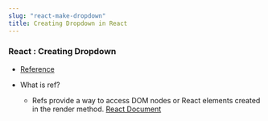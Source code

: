 ```yaml
---
slug: "react-make-dropdown"
title: Creating Dropdown in React
---
```


### React : Creating Dropdown

- [Reference](https://codedaily.io/tutorials/63/Create-a-Dropdown-in-React-that-Closes-When-the-Body-is-Clicked)

- What is ref?
  - Refs provide a way to access DOM nodes or React elements created in the render method. [React Document](https://reactjs.org/docs/refs-and-the-dom.html)
